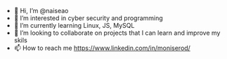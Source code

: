 - 👋 Hi, I’m @naiseao
- 👀 I’m interested in cyber security and programming 
- 🌱 I’m currently learning Linux, JS, MySQL
- 💞️ I’m looking to collaborate on projects that I can learn and improve my skils
- 📫 How to reach me https://www.linkedin.com/in/moniserod/

